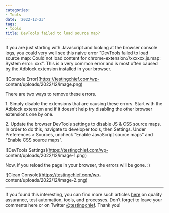 ```yaml
---
categories:
- Tools
date: '2022-12-23'
tags:
- tools
title: DevTools failed to load source map?
---
```


If you are just starting with Javascript and looking at the browser console
logs, you could very well see this naive error "DevTools failed to load source
map: Could not load content for chrome-extension://xxxxxx.js.map: System
error: xxx". This is a very common error and is most often caused by the
Adblock extension installed in your browser.

![Console Error](https://testingchief.com/wp-
content/uploads/2022/12/image.png)

There are two ways to remove these errors.

1\. Simply disable the extensions that are causing these errors. Start with
the Adblock extension and if it doesn't help try disabling the other browser
extensions one by one.

2\. Update the browser DevTools settings to disable JS & CSS source maps. In
order to do this, navigate to developer tools, then Settings. Under
Preferences > Sources, uncheck "Enable JavaScript source maps" and "Enable CSS
source maps".

![DevTools Settings](https://testingchief.com/wp-
content/uploads/2022/12/image-1.png)

Now, if you reload the page in your browser, the errors will be gone. :)

![Clean Console](https://testingchief.com/wp-
content/uploads/2022/12/image-2.png)

* * *

If you found this interesting, you can find more such articles
[here](https://testingchief.com/blog/) on quality assurance, test automation,
tools, and processes. Don’t forget to leave your comments here or on Twitter
[@testingchief](https://twitter.com/testingchief). Thank you!